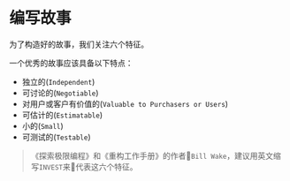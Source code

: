# 编写故事

为了构造好的故事，我们关注六个特征。

一个优秀的故事应该具备以下特点：

- 独立的(`Independent`)
- 可讨论的(`Negotiable`)
- 对用户或客户有价值的(`Valuable to Purchasers or Users`)
- 可估计的(`Estimatable`)
- 小的(`Small`)
- 可测试的(`Testable`)

> 《探索极限编程》和《重构工作手册》的作者`Bill Wake`，建议用英文缩写`INVEST`来代表这六个特征。